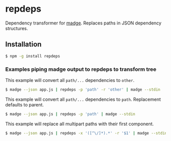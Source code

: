 # repdeps
Dependency transformer for [madge](https://github.com/pahen/madge). Replaces paths in JSON dependency structures.

## Installation

```sh
$ npm -g install repdeps
```

### Examples piping madge output to repdeps to transform tree

This example will convert all `path/...` dependencies to `other`.

```sh
$ madge --json app.js | repdeps -p 'path' -r 'other' | madge --stdin
```

This example will convert all `path/...` dependencies to `path`. Replacement defaults to parent.

```sh
$ madge --json app.js | repdeps -p 'path' | madge --stdin
```

This example will replace all multipart paths with their first component.

```sh
$ madge --json app.js | repdeps -x '([^\/]*).*' -r '$1' | madge --stdin
```
